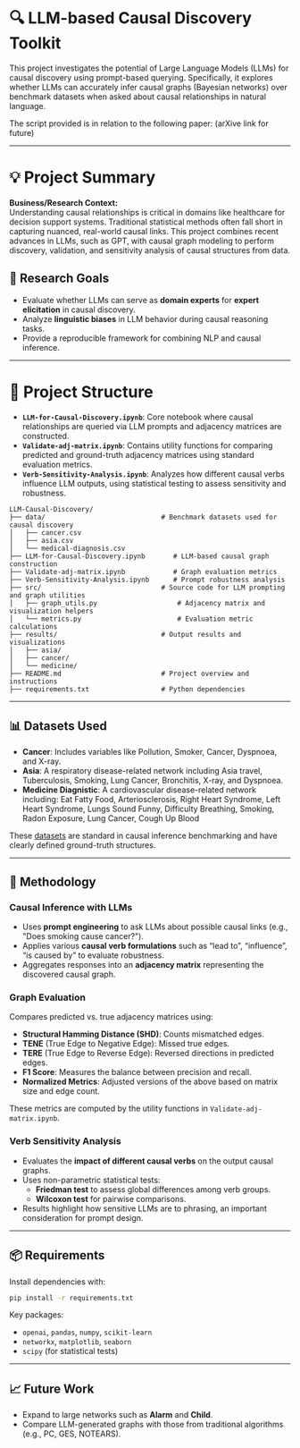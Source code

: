 # 🔍 LLM-based Causal Discovery Toolkit

This project investigates the potential of Large Language Models (LLMs) for causal discovery using prompt-based querying. Specifically, it explores whether LLMs can accurately infer causal graphs (Bayesian networks) over benchmark datasets when asked about causal relationships in natural language.

The script provided is in relation to the following paper: (arXive link for future)

---
# 💡 Project Summary

**Business/Research Context:**  
Understanding causal relationships is critical in domains like healthcare for decision support systems. Traditional statistical methods often fall short in capturing nuanced, real-world causal links. This project combines recent advances in LLMs, such as GPT, with causal graph modeling to perform discovery, validation, and sensitivity analysis of causal structures from data.

## 📌 Research Goals

* Evaluate whether LLMs can serve as **domain experts** for **expert elicitation** in causal discovery.
* Analyze **linguistic biases** in LLM behavior during causal reasoning tasks.
* Provide a reproducible framework for combining NLP and causal inference.
---


# 📂 Project Structure

* **`LLM-for-Causal-Discovery.ipynb`**: Core notebook where causal relationships are queried via LLM prompts and adjacency matrices are constructed.
* **`Validate-adj-matrix.ipynb`**: Contains utility functions for comparing predicted and ground-truth adjacency matrices using standard evaluation metrics.
* **`Verb-Sensitivity-Analysis.ipynb`**: Analyzes how different causal verbs influence LLM outputs, using statistical testing to assess sensitivity and robustness.

```
LLM-Causal-Discovery/
├── data/                             # Benchmark datasets used for causal discovery
│   ├── cancer.csv
│   ├── asia.csv
│   └── medical-diagnosis.csv
├── LLM-for-Causal-Discovery.ipynb       # LLM-based causal graph construction
├── Validate-adj-matrix.ipynb            # Graph evaluation metrics
├── Verb-Sensitivity-Analysis.ipynb      # Prompt robustness analysis  
├── src/                              # Source code for LLM prompting and graph utilities
│   ├── graph_utils.py                    # Adjacency matrix and visualization helpers
│   └── metrics.py                        # Evaluation metric calculations
├── results/                          # Output results and visualizations
│   ├── asia/
│   ├── cancer/
│   └── medicine/
├── README.md                         # Project overview and instructions
├── requirements.txt                  # Python dependencies

```

---

## 📊 Datasets Used

* **Cancer**: Includes variables like Pollution, Smoker, Cancer, Dyspnoea, and X-ray.
* **Asia**: A respiratory disease-related network including Asia travel, Tuberculosis, Smoking, Lung Cancer, Bronchitis, X-ray, and Dyspnoea.
* **Medicine Diagnistic**: A cardiovascular disease-related network including: Eat Fatty Food, Arteriosclerosis,	Right Heart Syndrome,	Left Heart Syndrome,	Lungs Sound Funny,	Difficulty Breathing,	Smoking,	Radon Exposure,	Lung Cancer,	Cough Up Blood

These [datasets](https://www.bnlearn.com/bnrepository/) are standard in causal inference benchmarking and have clearly defined ground-truth structures.

---

## 🤖 Methodology

### Causal Inference with LLMs

* Uses **prompt engineering** to ask LLMs about possible causal links (e.g., "Does smoking cause cancer?").
* Applies various **causal verb formulations** such as “lead to”, “influence”, “is caused by” to evaluate robustness.
* Aggregates responses into an **adjacency matrix** representing the discovered causal graph.

### Graph Evaluation

Compares predicted vs. true adjacency matrices using:

* **Structural Hamming Distance (SHD)**: Counts mismatched edges.
* **TENE** (True Edge to Negative Edge): Missed true edges.
* **TERE** (True Edge to Reverse Edge): Reversed directions in predicted edges.
* **F1 Score**: Measures the balance between precision and recall.
* **Normalized Metrics**: Adjusted versions of the above based on matrix size and edge count.

These metrics are computed by the utility functions in `Validate-adj-matrix.ipynb`.

### Verb Sensitivity Analysis

* Evaluates the **impact of different causal verbs** on the output causal graphs.
* Uses non-parametric statistical tests:
  * **Friedman test** to assess global differences among verb groups.
  * **Wilcoxon test** for pairwise comparisons.
* Results highlight how sensitive LLMs are to phrasing, an important consideration for prompt design.


---

## 📦 Requirements

Install dependencies with:

```bash
pip install -r requirements.txt
```

Key packages:

* `openai`, `pandas`, `numpy`, `scikit-learn`
* `networkx`, `matplotlib`, `seaborn`
* `scipy` (for statistical tests)

---

## 📈 Future Work

* Expand to large networks such as **Alarm** and **Child**.
* Compare LLM-generated graphs with those from traditional algorithms (e.g., PC, GES, NOTEARS).


